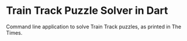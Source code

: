 # Train Track Puzzle Solver in Dart

Command line application to solve Train Track puzzles, as printed in The Times.


